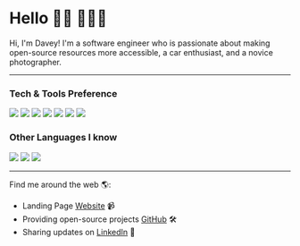 # Hello 👋🏻 👨🏻‍💻

Hi, I'm Davey! I'm a software engineer who is passionate about making open-source resources more accessible, a car enthusiast, and a novice photographer.

---

### Tech & Tools Preference

<img src="https://img.shields.io/badge/-C%20&%20C++-659ad2?style=flat&logo=c%2B%2B&logoColor=ffffff"> <img src = "https://img.shields.io/badge/-HTML5-E34F26?style=flat&logo=html5&logoColor=white"> <img src = "https://img.shields.io/badge/-CSS3-1572B6?style=flat&logo=css3&logoColor=white"> <img src="https://img.shields.io/badge/-JavaScript-eed718?style=flat&logo=javascript&logoColor=ffffff"> <img src="http://img.shields.io/badge/-React-F200F2?style=flat&logo=react&logoColor=white"> <img src="https://img.shields.io/badge/-MySQL-F29111?style=flat&logo=mysql&logoColor=FFFFFF"> <img src="http://img.shields.io/badge/-Git-F1502F?style=flat&logo=git&logoColor=FFFFFF">

### Other Languages I know
<img src="https://img.shields.io/badge/-PHP-purple?style=flat&logo=php&logoColor=white"> <img src="https://img.shields.io/badge/-Python-lime?style=flat&logo=python&logoColor=white"> <img src="http://img.shields.io/badge/-Java-F89820?style=flat&logo=java&logoColor=white">


<!--![GitHub stats](https://github-readme-stats.vercel.app/api?username=d4v3y&show_icons=true&hide_border=true) -->

---

Find me around the web 🌎:
<!-- - Learning in public on <a href="https://www.twitch.tv/blacktechdiva">Twitch</a> or <a href="https://www.monica.dev">monica.dev</a> 📹 ✍🏾 -->
- Landing Page <a href="https://d4v3y.github.io"> Website</a> 📹
- Providing open-source projects <a href="https://www.github.com/d4v3y/"> GitHub</a> 🛠
- Sharing updates on <a href="https://www.linkedin.com/in/davey-a/"> LinkedIn</a> 💼
